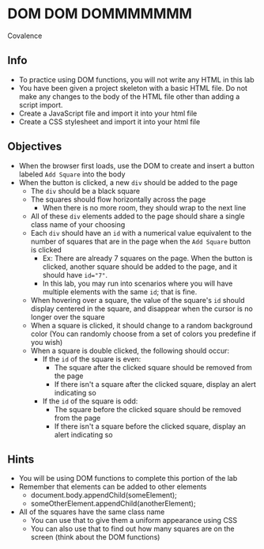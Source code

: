 # DOM DOM DOMMMMMMM

Covalence

## Info

* To practice using DOM functions, you will not write any HTML in this lab
* You have been given a project skeleton with a basic HTML file. Do not make any changes to the body of the HTML file other than adding a script import.
* Create a JavaScript file and import it into your html file
* Create a CSS stylesheet and import it into your html file

## Objectives

* When the browser first loads, use the DOM to create and insert a button labeled `Add Square` into the body
* When the button is clicked, a new `div` should be added to the page
  * The `div` should be a black square
  * The squares should flow horizontally across the page
    * When there is no more room, they should wrap to the next line
  * All of these `div` elements added to the page should share a single class name of your choosing
  * Each `div` should have an `id` with a numerical value equivalent to the number of squares that are in the page when the `Add Square` button is clicked
    * Ex: There are already 7 squares on the page. When the button is clicked, another square should be added to the page, and it should have `id="7"`.
    * In this lab, you may run into scenarios where you will have multiple elements with the same `id`; that is fine.
  * When hovering over a square, the value of the square's `id` should display centered in the square, and disappear when the cursor is no longer over the square
  * When a square is clicked, it should change to a random background color (You can randomly choose from a set of colors you predefine if you wish)
  * When a square is double clicked, the following should occur:
    * If the `id` of the square is even:
      * The square after the clicked square should be removed from the page
      * If there isn't a square after the clicked square, display an alert indicating so
    * If the `id` of the square is odd:
      * The square before the clicked square should be removed from the page
      * If there isn't a square before the clicked square, display an alert indicating so

## Hints

* You will be using DOM functions to complete this portion of the lab
* Remember that elements can be added to other elements
  * document.body.appendChild(someElement);
  * someOtherElement.appendChild(anotherElement);
* All of the squares have the same class name
  * You can use that to give them a uniform appearance using CSS
  * You can also use that to find out how many squares are on the screen (think about the DOM functions)
